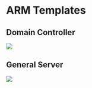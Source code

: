 ﻿# ARM Templates
## Domain Controller
<a href="https://portal.azure.com/#create/Microsoft.Template/uri/https%3A%2F%2Fraw.githubusercontent.com%2Fmachv%2Fsimir%2Fmaster%2Farm-templates%2Farm-domain-controller.json" target="_blank">
    <img src="http://azuredeploy.net/deploybutton.png"/>
</a>

## General Server
<a href="https://portal.azure.com/#create/Microsoft.Template/uri/https%3A%2F%2Fraw.githubusercontent.com%2Fmachv%2Fsimir%2Fmaster%2Farm-templates%2Farm-server.json" target="_blank">
    <img src="http://azuredeploy.net/deploybutton.png"/>
</a>
